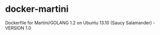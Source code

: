 docker-martini
==============

Dockerfile for Martini/GOLANG 1.2 on Ubuntu 13.10 (Saucy Salamander) - VERSION 1.0
